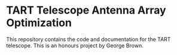 # TART Telescope Antenna Array Optimization

This repository contains the code and documentation for the TART telescope. This is an honours project by George  Brown.

 
